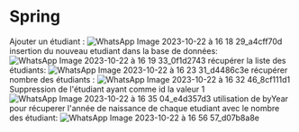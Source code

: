 # Spring
Ajouter un étudiant :
![WhatsApp Image 2023-10-22 à 16 18 29_a4cff70d](https://github.com/Hajarita12/Spring/assets/120518556/9cc84b72-43d6-41f8-8493-4d925cf3db9b)
insertion du nouveau etudiant dans la base de données:
![WhatsApp Image 2023-10-22 à 16 19 33_0f1d2743](https://github.com/Hajarita12/Spring/assets/120518556/ec43c4f1-9f65-4172-b1e0-d8d8987baeae)
récupérer la liste des étudiants:
![WhatsApp Image 2023-10-22 à 16 23 31_d4486c3e](https://github.com/Hajarita12/Spring/assets/120518556/cda6d0a0-27ed-47ae-b0db-575fe309888a)
récupérer nombre des étudiants : 
![WhatsApp Image 2023-10-22 à 16 32 46_8cf111d1](https://github.com/Hajarita12/Spring/assets/120518556/20fd5396-c236-4e4f-a01e-07c1af28c293)
Suppression de l'étudiant ayant comme id la valeur 1
![WhatsApp Image 2023-10-22 à 16 35 04_e4d357d3](https://github.com/Hajarita12/Spring/assets/120518556/858f2147-edfb-44a1-a6f7-26b17b46a600)
utilisation de byYear pour récuperer l'année de naissance de chaque etudiant avec le nombre des étudiant:
![WhatsApp Image 2023-10-22 à 16 56 57_d07b8a8e](https://github.com/Hajarita12/Spring/assets/120518556/01d30c7a-9eaf-4090-891a-08618ac876eb)






